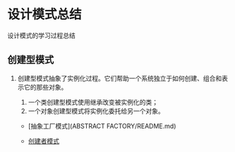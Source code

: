 # 设计模式总结
设计模式的学习过程总结

## 创建型模式
1. 创建型模式抽象了实例化过程。它们帮助一个系统独立于如何创建、组合和表示它的那些对象。
	1. 一个类创建型模式使用继承改变被实例化的类；
	2. 一个对象创建型模式将实例化委托给另一个对象。
	
	- [抽象工厂模式](ABSTRACT FACTORY/README.md)
	
	- [创建者模式](Builder/README.md)
	
	

